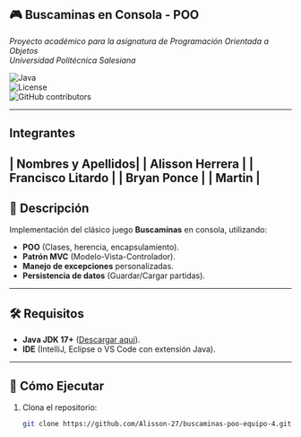 ## 🎮 Buscaminas en Consola - POO  
*Proyecto académico para la asignatura de Programación Orientada a Objetos*  
*Universidad Politécnica Salesiana*  

![Java](https://img.shields.io/badge/Java-17%2B-orange?logo=openjdk)  
![License](https://img.shields.io/badge/License-MIT-green)  
![GitHub contributors](https://img.shields.io/github/contributors/Alisson-27/buscaminas-poo-equipo-4)  

---

## Integrantes  
| Nombres y Apellidos|
| Alisson Herrera    | 
| Francisco Litardo  |
| Bryan Ponce        | 
| Martin             |
---

## 📌 Descripción  
Implementación del clásico juego **Buscaminas** en consola, utilizando:  
- **POO** (Clases, herencia, encapsulamiento).  
- **Patrón MVC** (Modelo-Vista-Controlador).  
- **Manejo de excepciones** personalizadas.  
- **Persistencia de datos** (Guardar/Cargar partidas).  

---

## 🛠️ Requisitos  
- **Java JDK 17+** ([Descargar aquí](https://www.oracle.com/java/technologies/javase-downloads.html)).  
- **IDE** (IntelliJ, Eclipse o VS Code con extensión Java).  

---

## 🚀 Cómo Ejecutar  
1. Clona el repositorio:  
   ```bash  
   git clone https://github.com/Alisson-27/buscaminas-poo-equipo-4.git  
